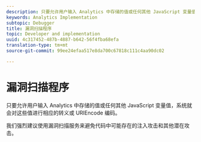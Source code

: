 ```yaml
---
description: 只要允许用户输入 Analytics 中存储的值或任何其他 JavaScript 变量值，系统就会对这些值进行相应的转义或 URIEncode 编码。
keywords: Analytics Implementation
subtopic: Debugger
title: 漏洞扫描程序
topic: Developer and implementation
uuid: 4c317452-487b-4887-b642-56f4fba68efa
translation-type: tm+mt
source-git-commit: 99ee24efaa517e8da700c67818c111c4aa90dc02

---
```



# 漏洞扫描程序

只要允许用户输入 Analytics 中存储的值或任何其他 JavaScript 变量值，系统就会对这些值进行相应的转义或 URIEncode 编码。

我们强烈建议使用漏洞扫描服务来避免代码中可能存在的注入攻击和其他潜在攻击。
